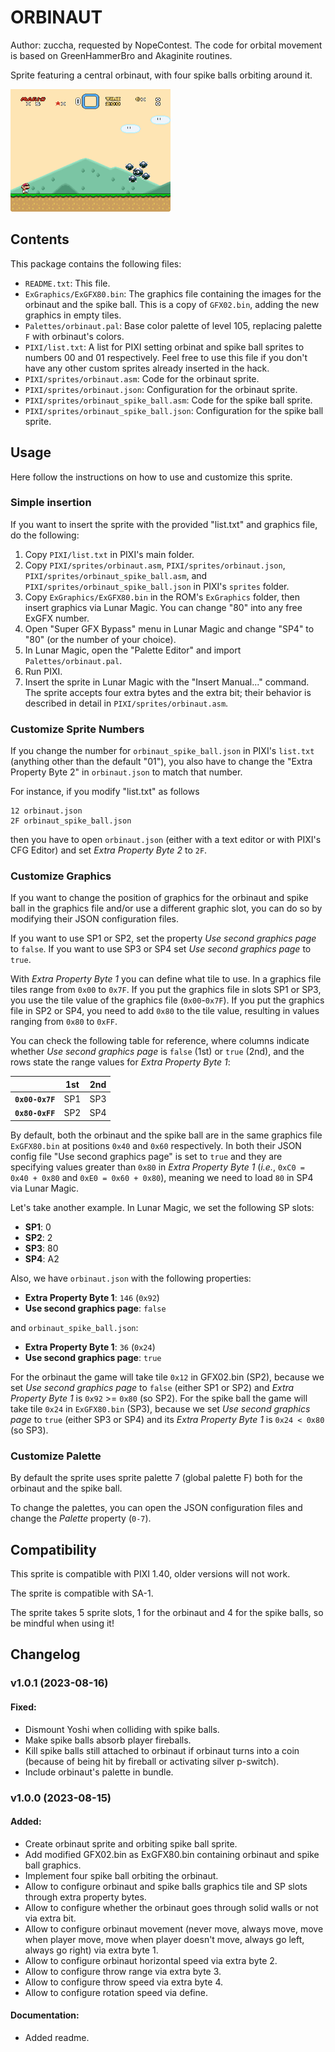 # ORBINAUT

Author: zuccha, requested by NopeContest. The code for orbital movement is based
on GreenHammerBro and Akaginite routines.

Sprite featuring a central orbinaut, with four spike balls orbiting around it.

<img src="./docs/orbinaut-1.gif" />

## Contents

This package contains the following files:

- `README.txt`: This file.
- `ExGraphics/ExGFX80.bin`: The graphics file containing the images for the
  orbinaut and the spike ball. This is a copy of `GFX02.bin`, adding the new
  graphics in empty tiles.
- `Palettes/orbinaut.pal`: Base color palette of level 105, replacing palette
  `F` with orbinaut's colors.
- `PIXI/list.txt`: A list for PIXI setting orbinat and spike ball sprites to
  numbers 00 and 01 respectively. Feel free to use this file if you don't have
  any other custom sprites already inserted in the hack.
- `PIXI/sprites/orbinaut.asm`: Code for the orbinaut sprite.
- `PIXI/sprites/orbinaut.json`: Configuration for the orbinaut sprite.
- `PIXI/sprites/orbinaut_spike_ball.asm`: Code for the spike ball sprite.
- `PIXI/sprites/orbinaut_spike_ball.json`: Configuration for the spike ball
  sprite.

## Usage

Here follow the instructions on how to use and customize this sprite.

### Simple insertion

If you want to insert the sprite with the provided "list.txt" and graphics file,
do the following:

1. Copy `PIXI/list.txt` in PIXI's main folder.
2. Copy `PIXI/sprites/orbinaut.asm`, `PIXI/sprites/orbinaut.json`,
   `PIXI/sprites/orbinaut_spike_ball.asm`, and
   `PIXI/sprites/orbinaut_spike_ball.json` in PIXI's `sprites` folder.
3. Copy `ExGraphics/ExGFX80.bin` in the ROM's `ExGraphics` folder, then insert
   graphics via Lunar Magic. You can change "80" into any free ExGFX number.
4. Open "Super GFX Bypass" menu in Lunar Magic and change "SP4" to "80" (or the
   number of your choice).
5. In Lunar Magic, open the "Palette Editor" and import `Palettes/orbinaut.pal`.
6. Run PIXI.
7. Insert the sprite in Lunar Magic with the "Insert Manual..." command. The
   sprite accepts four extra bytes and the extra bit; their behavior is
   described in detail in `PIXI/sprites/orbinaut.asm`.

### Customize Sprite Numbers

If you change the number for `orbinaut_spike_ball.json` in PIXI's `list.txt`
(anything other than the default "01"), you also have to change the "Extra
Property Byte 2" in `orbinaut.json` to match that number.

For instance, if you modify "list.txt" as follows

```
12 orbinaut.json
2F orbinaut_spike_ball.json
```

then you have to open `orbinaut.json` (either with a text editor or with PIXI's
CFG Editor) and set _Extra Property Byte 2_ to `2F`.

### Customize Graphics

If you want to change the position of graphics for the orbinaut and spike ball
in the graphics file and/or use a different graphic slot, you can do so by
modifying their JSON configuration files.

If you want to use SP1 or SP2, set the property _Use second graphics page_ to
`false`. If you want to use SP3 or SP4 set _Use second graphics page_ to `true`.

With _Extra Property Byte 1_ you can define what tile to use. In a graphics file
tiles range from `0x00` to `0x7F`. If you put the graphics file in slots SP1 or
SP3, you use the tile value of the graphics file (`0x00`-`0x7F`). If you put the
graphics file in SP2 or SP4, you need to add `0x80` to the tile value, resulting
in values ranging from `0x80` to `0xFF`.

You can check the following table for reference, where columns indicate whether
_Use second graphics page_ is `false` (1st) or `true` (2nd), and the rows state
the range values for _Extra Property Byte 1_:

|                 | 1st | 2nd |
| --------------- | --- | --- |
| **`0x00-0x7F`** | SP1 | SP3 |
| **`0x80-0xFF`** | SP2 | SP4 |

By default, both the orbinaut and the spike ball are in the same graphics file
`ExGFX80.bin` at positions `0x40` and `0x60` respectively. In both their JSON
config file "Use second graphics page" is set to `true` and they are specifying
values greater than `0x80` in _Extra Property Byte 1_ (_i.e._,
`0xC0 = 0x40 + 0x80` and `0xE0 = 0x60 + 0x80`), meaning we need to load `80` in
SP4 via Lunar Magic.

Let's take another example. In Lunar Magic, we set the following SP slots:

- **SP1**: 0
- **SP2**: 2
- **SP3**: 80
- **SP4**: A2

Also, we have `orbinaut.json` with the following properties:

- **Extra Property Byte 1**: `146` (`0x92`)
- **Use second graphics page**: `false`

and `orbinaut_spike_ball.json`:

- **Extra Property Byte 1**: `36` (`0x24`)
- **Use second graphics page**: `true`

For the orbinaut the game will take tile `0x12` in GFX02.bin (SP2), because we
set _Use second graphics page_ to `false` (either SP1 or SP2) and _Extra
Property Byte 1_ is `0x92` >= `0x80` (so SP2). For the spike ball the game will
take tile `0x24` in `ExGFX80.bin` (SP3), because we set _Use second graphics
page_ to `true` (either SP3 or SP4) and its _Extra Property Byte 1_ is
`0x24 < 0x80` (so SP3).

### Customize Palette

By default the sprite uses sprite palette 7 (global palette F) both for the
orbinaut and the spike ball.

To change the palettes, you can open the JSON configuration files and change the
_Palette_ property (`0-7`).

## Compatibility

This sprite is compatible with PIXI 1.40, older versions will not work.

The sprite is compatible with SA-1.

The sprite takes 5 sprite slots, 1 for the orbinaut and 4 for the spike balls,
so be mindful when using it!

## Changelog

### v1.0.1 (2023-08-16)

#### Fixed:

- Dismount Yoshi when colliding with spike balls.
- Make spike balls absorb player fireballs.
- Kill spike balls still attached to orbinaut if orbinaut turns into a coin
  (because of being hit by fireball or activating silver p-switch).
- Include orbinaut's palette in bundle.

### v1.0.0 (2023-08-15)

#### Added:

- Create orbinaut sprite and orbiting spike ball sprite.
- Add modified GFX02.bin as ExGFX80.bin containing orbinaut and spike ball
  graphics.
- Implement four spike ball orbiting the orbinaut.
- Allow to configure orbinaut and spike balls graphics tile and SP slots through
  extra property bytes.
- Allow to configure whether the orbinaut goes through solid walls or not via
  extra bit.
- Allow to configure orbinaut movement (never move, always move, move when
  player move, move when player doesn't move, always go left, always go right)
  via extra byte 1.
- Allow to configure orbinaut horizontal speed via extra byte 2.
- Allow to configure throw range via extra byte 3.
- Allow to configure throw speed via extra byte 4.
- Allow to configure rotation speed via define.

#### Documentation:

- Added readme.

